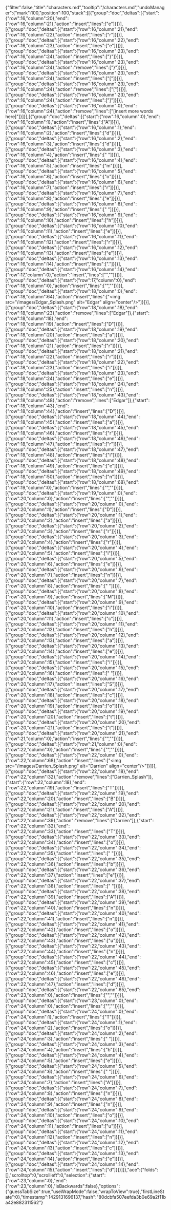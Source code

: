 {"filter":false,"title":"characters.md","tooltip":"/characters.md","undoManager":{"mark":100,"position":100,"stack":[[{"group":"doc","deltas":[{"start":{"row":16,"column":20},"end":{"row":16,"column":21},"action":"insert","lines":["e"]}]}],[{"group":"doc","deltas":[{"start":{"row":16,"column":21},"end":{"row":16,"column":22},"action":"insert","lines":["r"]}]}],[{"group":"doc","deltas":[{"start":{"row":16,"column":22},"end":{"row":16,"column":23},"action":"insert","lines":["e"]}]}],[{"group":"doc","deltas":[{"start":{"row":16,"column":23},"end":{"row":16,"column":24},"action":"insert","lines":["}"]}]}],[{"group":"doc","deltas":[{"start":{"row":16,"column":23},"end":{"row":16,"column":24},"action":"remove","lines":["}"]}]}],[{"group":"doc","deltas":[{"start":{"row":16,"column":23},"end":{"row":16,"column":24},"action":"insert","lines":["["]}]}],[{"group":"doc","deltas":[{"start":{"row":16,"column":23},"end":{"row":16,"column":24},"action":"remove","lines":["["]}]}],[{"group":"doc","deltas":[{"start":{"row":16,"column":23},"end":{"row":16,"column":24},"action":"insert","lines":["]"]}]}],[{"group":"doc","deltas":[{"start":{"row":16,"column":0},"end":{"row":16,"column":24},"action":"remove","lines":["[insert more words here]"]}]}],[{"group":"doc","deltas":[{"start":{"row":16,"column":0},"end":{"row":16,"column":1},"action":"insert","lines":["A"]}]}],[{"group":"doc","deltas":[{"start":{"row":16,"column":1},"end":{"row":16,"column":2},"action":"insert","lines":["d"]}]}],[{"group":"doc","deltas":[{"start":{"row":16,"column":2},"end":{"row":16,"column":3},"action":"insert","lines":["d"]}]}],[{"group":"doc","deltas":[{"start":{"row":16,"column":3},"end":{"row":16,"column":4},"action":"insert","lines":[" "]}]}],[{"group":"doc","deltas":[{"start":{"row":16,"column":4},"end":{"row":16,"column":5},"action":"insert","lines":["m"]}]}],[{"group":"doc","deltas":[{"start":{"row":16,"column":5},"end":{"row":16,"column":6},"action":"insert","lines":["o"]}]}],[{"group":"doc","deltas":[{"start":{"row":16,"column":6},"end":{"row":16,"column":7},"action":"insert","lines":["r"]}]}],[{"group":"doc","deltas":[{"start":{"row":16,"column":7},"end":{"row":16,"column":8},"action":"insert","lines":["e"]}]}],[{"group":"doc","deltas":[{"start":{"row":16,"column":8},"end":{"row":16,"column":9},"action":"insert","lines":[" "]}]}],[{"group":"doc","deltas":[{"start":{"row":16,"column":9},"end":{"row":16,"column":10},"action":"insert","lines":["h"]}]}],[{"group":"doc","deltas":[{"start":{"row":16,"column":10},"end":{"row":16,"column":11},"action":"insert","lines":["e"]}]}],[{"group":"doc","deltas":[{"start":{"row":16,"column":11},"end":{"row":16,"column":12},"action":"insert","lines":["r"]}]}],[{"group":"doc","deltas":[{"start":{"row":16,"column":12},"end":{"row":16,"column":13},"action":"insert","lines":["e"]}]}],[{"group":"doc","deltas":[{"start":{"row":16,"column":13},"end":{"row":16,"column":14},"action":"insert","lines":["."]}]}],[{"group":"doc","deltas":[{"start":{"row":16,"column":14},"end":{"row":17,"column":0},"action":"insert","lines":["",""]}]}],[{"group":"doc","deltas":[{"start":{"row":17,"column":0},"end":{"row":18,"column":0},"action":"insert","lines":["",""]}]}],[{"group":"doc","deltas":[{"start":{"row":18,"column":0},"end":{"row":18,"column":64},"action":"insert","lines":["<img src=\"/images/Edgar_Splash.png\" alt=\"Edgar\" align=\"center\"/>"]}]}],[{"group":"doc","deltas":[{"start":{"row":18,"column":18},"end":{"row":18,"column":23},"action":"remove","lines":["Edgar"]},{"start":{"row":18,"column":18},"end":{"row":18,"column":19},"action":"insert","lines":["D"]}]}],[{"group":"doc","deltas":[{"start":{"row":18,"column":19},"end":{"row":18,"column":20},"action":"insert","lines":["a"]}]}],[{"group":"doc","deltas":[{"start":{"row":18,"column":20},"end":{"row":18,"column":21},"action":"insert","lines":["r"]}]}],[{"group":"doc","deltas":[{"start":{"row":18,"column":21},"end":{"row":18,"column":22},"action":"insert","lines":["r"]}]}],[{"group":"doc","deltas":[{"start":{"row":18,"column":22},"end":{"row":18,"column":23},"action":"insert","lines":["i"]}]}],[{"group":"doc","deltas":[{"start":{"row":18,"column":23},"end":{"row":18,"column":24},"action":"insert","lines":["e"]}]}],[{"group":"doc","deltas":[{"start":{"row":18,"column":24},"end":{"row":18,"column":25},"action":"insert","lines":["n"]}]}],[{"group":"doc","deltas":[{"start":{"row":18,"column":43},"end":{"row":18,"column":48},"action":"remove","lines":["Edgar"]},{"start":{"row":18,"column":43},"end":{"row":18,"column":44},"action":"insert","lines":["D"]}]}],[{"group":"doc","deltas":[{"start":{"row":18,"column":44},"end":{"row":18,"column":45},"action":"insert","lines":["a"]}]}],[{"group":"doc","deltas":[{"start":{"row":18,"column":45},"end":{"row":18,"column":46},"action":"insert","lines":["r"]}]}],[{"group":"doc","deltas":[{"start":{"row":18,"column":46},"end":{"row":18,"column":47},"action":"insert","lines":["r"]}]}],[{"group":"doc","deltas":[{"start":{"row":18,"column":47},"end":{"row":18,"column":48},"action":"insert","lines":["i"]}]}],[{"group":"doc","deltas":[{"start":{"row":18,"column":48},"end":{"row":18,"column":49},"action":"insert","lines":["e"]}]}],[{"group":"doc","deltas":[{"start":{"row":18,"column":49},"end":{"row":18,"column":50},"action":"insert","lines":["n"]}]}],[{"group":"doc","deltas":[{"start":{"row":18,"column":68},"end":{"row":19,"column":0},"action":"insert","lines":["",""]}]}],[{"group":"doc","deltas":[{"start":{"row":19,"column":0},"end":{"row":20,"column":0},"action":"insert","lines":["",""]}]}],[{"group":"doc","deltas":[{"start":{"row":20,"column":0},"end":{"row":20,"column":1},"action":"insert","lines":["D"]}]}],[{"group":"doc","deltas":[{"start":{"row":20,"column":1},"end":{"row":20,"column":2},"action":"insert","lines":["a"]}]}],[{"group":"doc","deltas":[{"start":{"row":20,"column":2},"end":{"row":20,"column":3},"action":"insert","lines":["r"]}]}],[{"group":"doc","deltas":[{"start":{"row":20,"column":3},"end":{"row":20,"column":4},"action":"insert","lines":["r"]}]}],[{"group":"doc","deltas":[{"start":{"row":20,"column":4},"end":{"row":20,"column":5},"action":"insert","lines":["i"]}]}],[{"group":"doc","deltas":[{"start":{"row":20,"column":5},"end":{"row":20,"column":6},"action":"insert","lines":["e"]}]}],[{"group":"doc","deltas":[{"start":{"row":20,"column":6},"end":{"row":20,"column":7},"action":"insert","lines":["n"]}]}],[{"group":"doc","deltas":[{"start":{"row":20,"column":7},"end":{"row":20,"column":8},"action":"insert","lines":[" "]}]}],[{"group":"doc","deltas":[{"start":{"row":20,"column":8},"end":{"row":20,"column":9},"action":"insert","lines":["M"]}]}],[{"group":"doc","deltas":[{"start":{"row":20,"column":9},"end":{"row":20,"column":10},"action":"insert","lines":["i"]}]}],[{"group":"doc","deltas":[{"start":{"row":20,"column":10},"end":{"row":20,"column":11},"action":"insert","lines":["c"]}]}],[{"group":"doc","deltas":[{"start":{"row":20,"column":11},"end":{"row":20,"column":12},"action":"insert","lines":["h"]}]}],[{"group":"doc","deltas":[{"start":{"row":20,"column":12},"end":{"row":20,"column":13},"action":"insert","lines":["a"]}]}],[{"group":"doc","deltas":[{"start":{"row":20,"column":13},"end":{"row":20,"column":14},"action":"insert","lines":["e"]}]}],[{"group":"doc","deltas":[{"start":{"row":20,"column":14},"end":{"row":20,"column":15},"action":"insert","lines":["l"]}]}],[{"group":"doc","deltas":[{"start":{"row":20,"column":15},"end":{"row":20,"column":16},"action":"insert","lines":[" "]}]}],[{"group":"doc","deltas":[{"start":{"row":20,"column":16},"end":{"row":20,"column":17},"action":"insert","lines":["S"]}]}],[{"group":"doc","deltas":[{"start":{"row":20,"column":17},"end":{"row":20,"column":18},"action":"insert","lines":["c"]}]}],[{"group":"doc","deltas":[{"start":{"row":20,"column":18},"end":{"row":20,"column":19},"action":"insert","lines":["o"]}]}],[{"group":"doc","deltas":[{"start":{"row":20,"column":19},"end":{"row":20,"column":20},"action":"insert","lines":["t"]}]}],[{"group":"doc","deltas":[{"start":{"row":20,"column":20},"end":{"row":20,"column":21},"action":"insert","lines":["t"]}]}],[{"group":"doc","deltas":[{"start":{"row":20,"column":21},"end":{"row":21,"column":0},"action":"insert","lines":["",""]}]}],[{"group":"doc","deltas":[{"start":{"row":21,"column":0},"end":{"row":22,"column":0},"action":"insert","lines":["",""]}]}],[{"group":"doc","deltas":[{"start":{"row":22,"column":0},"end":{"row":22,"column":68},"action":"insert","lines":["<img src=\"/images/Darrien_Splash.png\" alt=\"Darrien\" align=\"center\"/>"]}]}],[{"group":"doc","deltas":[{"start":{"row":22,"column":18},"end":{"row":22,"column":32},"action":"remove","lines":["Darrien_Splash"]},{"start":{"row":22,"column":18},"end":{"row":22,"column":19},"action":"insert","lines":["T"]}]}],[{"group":"doc","deltas":[{"start":{"row":22,"column":19},"end":{"row":22,"column":20},"action":"insert","lines":["B"]}]}],[{"group":"doc","deltas":[{"start":{"row":22,"column":20},"end":{"row":22,"column":21},"action":"insert","lines":["A"]}]}],[{"group":"doc","deltas":[{"start":{"row":22,"column":32},"end":{"row":22,"column":39},"action":"remove","lines":["Darrien"]},{"start":{"row":22,"column":32},"end":{"row":22,"column":33},"action":"insert","lines":["T"]}]}],[{"group":"doc","deltas":[{"start":{"row":22,"column":33},"end":{"row":22,"column":34},"action":"insert","lines":["o"]}]}],[{"group":"doc","deltas":[{"start":{"row":22,"column":34},"end":{"row":22,"column":35},"action":"insert","lines":[" "]}]}],[{"group":"doc","deltas":[{"start":{"row":22,"column":35},"end":{"row":22,"column":36},"action":"insert","lines":["b"]}]}],[{"group":"doc","deltas":[{"start":{"row":22,"column":36},"end":{"row":22,"column":37},"action":"insert","lines":["e"]}]}],[{"group":"doc","deltas":[{"start":{"row":22,"column":37},"end":{"row":22,"column":38},"action":"insert","lines":[" "]}]}],[{"group":"doc","deltas":[{"start":{"row":22,"column":38},"end":{"row":22,"column":39},"action":"insert","lines":["A"]}]}],[{"group":"doc","deltas":[{"start":{"row":22,"column":39},"end":{"row":22,"column":40},"action":"insert","lines":["n"]}]}],[{"group":"doc","deltas":[{"start":{"row":22,"column":40},"end":{"row":22,"column":41},"action":"insert","lines":["n"]}]}],[{"group":"doc","deltas":[{"start":{"row":22,"column":41},"end":{"row":22,"column":42},"action":"insert","lines":["o"]}]}],[{"group":"doc","deltas":[{"start":{"row":22,"column":42},"end":{"row":22,"column":43},"action":"insert","lines":["u"]}]}],[{"group":"doc","deltas":[{"start":{"row":22,"column":43},"end":{"row":22,"column":44},"action":"insert","lines":["n"]}]}],[{"group":"doc","deltas":[{"start":{"row":22,"column":44},"end":{"row":22,"column":45},"action":"insert","lines":["c"]}]}],[{"group":"doc","deltas":[{"start":{"row":22,"column":45},"end":{"row":22,"column":46},"action":"insert","lines":["e"]}]}],[{"group":"doc","deltas":[{"start":{"row":22,"column":46},"end":{"row":22,"column":47},"action":"insert","lines":["d"]}]}],[{"group":"doc","deltas":[{"start":{"row":22,"column":65},"end":{"row":23,"column":0},"action":"insert","lines":["",""]}]}],[{"group":"doc","deltas":[{"start":{"row":23,"column":0},"end":{"row":24,"column":0},"action":"insert","lines":["",""]}]}],[{"group":"doc","deltas":[{"start":{"row":24,"column":0},"end":{"row":24,"column":1},"action":"insert","lines":["T"]}]}],[{"group":"doc","deltas":[{"start":{"row":24,"column":1},"end":{"row":24,"column":2},"action":"insert","lines":["o"]}]}],[{"group":"doc","deltas":[{"start":{"row":24,"column":2},"end":{"row":24,"column":3},"action":"insert","lines":[" "]}]}],[{"group":"doc","deltas":[{"start":{"row":24,"column":3},"end":{"row":24,"column":4},"action":"insert","lines":["b"]}]}],[{"group":"doc","deltas":[{"start":{"row":24,"column":4},"end":{"row":24,"column":5},"action":"insert","lines":["e"]}]}],[{"group":"doc","deltas":[{"start":{"row":24,"column":5},"end":{"row":24,"column":6},"action":"insert","lines":[" "]}]}],[{"group":"doc","deltas":[{"start":{"row":24,"column":6},"end":{"row":24,"column":7},"action":"insert","lines":["A"]}]}],[{"group":"doc","deltas":[{"start":{"row":24,"column":7},"end":{"row":24,"column":8},"action":"insert","lines":["n"]}]}],[{"group":"doc","deltas":[{"start":{"row":24,"column":8},"end":{"row":24,"column":9},"action":"insert","lines":["n"]}]}],[{"group":"doc","deltas":[{"start":{"row":24,"column":9},"end":{"row":24,"column":10},"action":"insert","lines":["o"]}]}],[{"group":"doc","deltas":[{"start":{"row":24,"column":10},"end":{"row":24,"column":11},"action":"insert","lines":["u"]}]}],[{"group":"doc","deltas":[{"start":{"row":24,"column":11},"end":{"row":24,"column":12},"action":"insert","lines":["n"]}]}],[{"group":"doc","deltas":[{"start":{"row":24,"column":12},"end":{"row":24,"column":13},"action":"insert","lines":["c"]}]}],[{"group":"doc","deltas":[{"start":{"row":24,"column":13},"end":{"row":24,"column":14},"action":"insert","lines":["e"]}]}],[{"group":"doc","deltas":[{"start":{"row":24,"column":14},"end":{"row":24,"column":15},"action":"insert","lines":["d"]}]}]]},"ace":{"folds":[],"scrolltop":0,"scrollleft":0,"selection":{"start":{"row":23,"column":0},"end":{"row":23,"column":0},"isBackwards":false},"options":{"guessTabSize":true,"useWrapMode":false,"wrapToView":true},"firstLineState":0},"timestamp":1429131696137,"hash":"80dcbfa507eefda3b0e69a2f11ba42e882311562"}